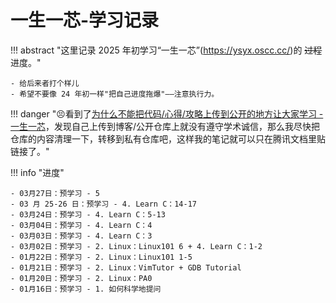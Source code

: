 # 一生一芯-学习记录

!!! abstract "这里记录 2025 年初学习“一生一芯”(https://ysyx.oscc.cc/)的 ~~过程~~ 进度。"

    - 给后来者打个样儿
    - 希望不要像 24 年初一样"把自己进度拖爆"——注意执行力。

!!! danger "😣看到了[为什么不能把代码/心得/攻略上传到公开的地方让大家学习 - 一生一芯](https://ysyx.oscc.cc/docs/ics-pa/FAQ.html#%E4%B8%BA%E4%BB%80%E4%B9%88%E4%B8%8D%E8%83%BD%E6%8A%8A%E4%BB%A3%E7%A0%81-%E5%BF%83%E5%BE%97-%E6%94%BB%E7%95%A5%E4%B8%8A%E4%BC%A0%E5%88%B0%E5%85%AC%E5%BC%80%E7%9A%84%E5%9C%B0%E6%96%B9%E8%AE%A9%E5%A4%A7%E5%AE%B6%E5%AD%A6%E4%B9%A0)，发现自己上传到博客/公开仓库上就没有遵守学术诚信，那么我尽快把仓库的内容清理一下，转移到私有仓库吧，这样我的笔记就可以只在腾讯文档里贴链接了。"

!!! info "进度"
    
    - 03月27日：预学习 - 5
    - 03 月 25-26 日：预学习 - 4. Learn C：14-17
    - 03月24日：预学习 - 4. Learn C：5-13
    - 03月04日：预学习 - 4. Learn C：4
    - 03月03日：预学习 - 4. Learn C：3
    - 03月02日：预学习 - 2. Linux：Linux101 6 + 4. Learn C：1-2
    - 01月22日：预学习 - 2. Linux：Linux101 1-5
    - 01月21日：预学习 - 2. Linux：VimTutor + GDB Tutorial
    - 01月20日：预学习 - 2. Linux：PA0
    - 01月16日：预学习 - 1. 如何科学地提问